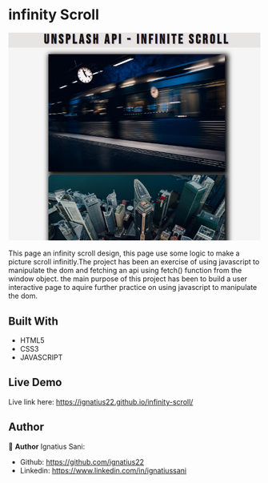# infinity Scroll

![](screenshot.png)

This page an infinity scroll design, this page use some logic to make a picture scroll infinitly.The project has been an exercise of using javascript to manipulate the dom and fetching an api using fetch() function from the window object. the main purpose of this project has been to build a user interactive page to aquire further practice on using javascript to manipulate the dom.

## Built With

- HTML5
- CSS3
- JAVASCRIPT


## Live Demo

Live link here: https://ignatius22.github.io/infinity-scroll/


## Author

👤 **Author**
Ignatius Sani:
- Github: https://github.com/ignatius22 
- Linkedin: https://www.linkedin.com/in/ignatiussani  
